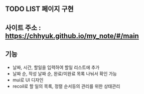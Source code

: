 ## TODO LIST 페이지 구현

## 사이트 주소 : https://chhyuk.github.io/my_note/#/main

## 기능
 - 날짜, 시간, 할일을 입력하여 할일 리스트에 추가
 - 날짜 순, 작성 날짜 순, 완료/미완료 목록 나눠서 확인 가능
 - mui로 UI 디자인
 - recoil로 할 일의 목록, 정렬 순서등의 관리를 위한 상태관리
